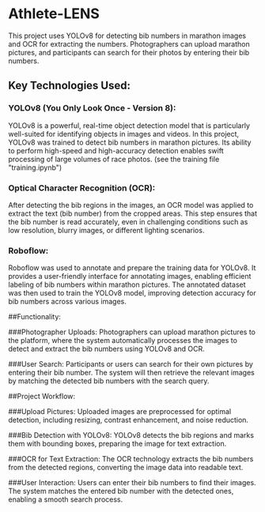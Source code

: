 ﻿# Athlete-LENS
 
This project uses YOLOv8 for detecting bib numbers in marathon images and OCR for extracting the numbers. Photographers can upload marathon pictures, and participants can search for their photos by entering their bib numbers.

## Key Technologies Used:

### YOLOv8 (You Only Look Once - Version 8):
YOLOv8 is a powerful, real-time object detection model that is particularly well-suited for identifying objects in images and videos. In this project, YOLOv8 was trained to detect bib numbers in marathon pictures. Its ability to perform high-speed and high-accuracy detection enables swift processing of large volumes of race photos. (see the training file "training.ipynb")

### Optical Character Recognition (OCR):
After detecting the bib regions in the images, an OCR model was applied to extract the text (bib number) from the cropped areas. This step ensures that the bib number is read accurately, even in challenging conditions such as low resolution, blurry images, or different lighting scenarios.

### Roboflow:
Roboflow was used to annotate and prepare the training data for YOLOv8. It provides a user-friendly interface for annotating images, enabling efficient labeling of bib numbers within marathon pictures. The annotated dataset was then used to train the YOLOv8 model, improving detection accuracy for bib numbers across various images.

##Functionality:

###Photographer Uploads:
Photographers can upload marathon pictures to the platform, where the system automatically processes the images to detect and extract the bib numbers using YOLOv8 and OCR.

###User Search:
Participants or users can search for their own pictures by entering their bib number. The system will then retrieve the relevant images by matching the detected bib numbers with the search query.

##Project Workflow:

###Upload Pictures:
Uploaded images are preprocessed for optimal detection, including resizing, contrast enhancement, and noise reduction.

###Bib Detection with YOLOv8:
YOLOv8 detects the bib regions and marks them with bounding boxes, preparing the image for text extraction.

###OCR for Text Extraction:
The OCR technology extracts the bib numbers from the detected regions, converting the image data into readable text.

###User Interaction:
Users can enter their bib numbers to find their images. The system matches the entered bib number with the detected ones, enabling a smooth search process.
